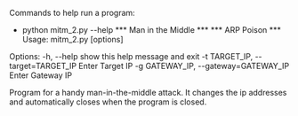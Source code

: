 Commands to help run a program:

  * python mitm_2.py --help
*** Man in the Middle ***
*** ARP Poison ***
Usage: mitm_2.py [options]

Options:
  -h, --help            show this help message and exit
  -t TARGET_IP, --target=TARGET_IP
                        Enter Target IP
  -g GATEWAY_IP, --gateway=GATEWAY_IP
                        Enter Gateway IP


Program for a handy man-in-the-middle attack. It changes the ip addresses and automatically closes when the program is closed.
